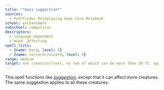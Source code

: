 ```yaml
---
title: "*mass suggestion*"
sources:
  - Pathfinder Roleplaying Game Core Rulebook
school: enchantment
subschool: compulsion
descriptors:
  - language-dependent
  - mind- affecting
spell_lists:
  - {name: bard, level: 5}
  - {name: sorcerer/wizard, level: 6}
range: medium
target: one creature/level, no two of which can be more than 30 ft. apart
---
```


This spell functions like [*suggestion*](/spells/suggestion/), except that it can affect more creatures. The same suggestion applies to all these creatures.

